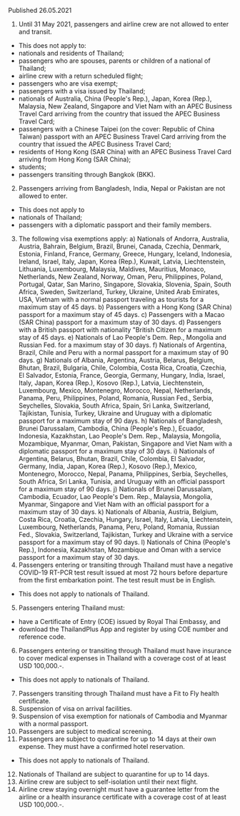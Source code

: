 Published 26.05.2021
1. Until 31 May 2021, passengers and airline crew are not allowed to enter and transit.
- This does not apply to:
- nationals and residents of Thailand;
- passengers who are spouses, parents or children of a national of Thailand;
- airline crew with a return scheduled flight;
- passengers who are visa exempt;
- passengers with a visa issued by Thailand;
- nationals of Australia, China (People's Rep.), Japan, Korea (Rep.), Malaysia, New Zealand, Singapore and Viet Nam with an APEC Business Travel Card arriving from the country that issued the APEC Business Travel Card;
- passengers with a Chinese Taipei (on the cover: Republic of China Taiwan) passport with an APEC Business Travel Card arriving from the country that issued the APEC Business Travel Card;
- residents of Hong Kong (SAR China) with an APEC Business Travel Card arriving from Hong Kong (SAR China);
- students;
- passengers transiting through Bangkok (BKK).
2. Passengers arriving from Bangladesh, India, Nepal or Pakistan are not allowed to enter.
- This does not apply to
- nationals of Thailand;
- passengers with a diplomatic passport and their family members. 
3. The following visa exemptions apply:
a) Nationals of Andorra, Australia, Austria, Bahrain, Belgium, Brazil, Brunei, Canada, Czechia, Denmark, Estonia, Finland, France, Germany, Greece, Hungary, Iceland, Indonesia, Ireland, Israel, Italy, Japan, Korea (Rep.), Kuwait, Latvia, Liechtenstein, Lithuania, Luxembourg, Malaysia, Maldives, Mauritius, Monaco, Netherlands, New Zealand, Norway, Oman, Peru, Philippines, Poland, Portugal, Qatar, San Marino, Singapore, Slovakia, Slovenia, Spain, South Africa, Sweden, Switzerland, Turkey, Ukraine, United Arab Emirates, USA, Vietnam with a normal passport traveling as tourists for a maximum stay of 45 days.
b) Passengers with a Hong Kong (SAR China) passport for a maximum stay of 45 days. 
c) Passengers with a Macao (SAR China) passport for a maximum stay of 30 days.
d) Passengers with a British passport with nationality "British Citizen for a maximum stay of 45 days.
e) Nationals of Lao People's Dem. Rep., Mongolia and Russian Fed. for a maximum stay of 30 days.
f) Nationals of Argentina, Brazil, Chile and Peru with a normal passport for a maximum stay of 90 days.
g) Nationals of Albania, Argentina, Austria, Belarus, Belgium, Bhutan, Brazil, Bulgaria, Chile, Colombia, Costa Rica, Croatia, Czechia, El Salvador, Estonia, France, Georgia, Germany, Hungary, India, Israel, Italy, Japan, Korea (Rep.), Kosovo (Rep.), Latvia, Liechtenstein, Luxembourg, Mexico, Montenegro, Morocco, Nepal, Netherlands, Panama, Peru, Philippines, Poland, Romania, Russian Fed., Serbia, Seychelles, Slovakia, South Africa, Spain, Sri Lanka, Switzerland, Tajikistan, Tunisia, Turkey, Ukraine and Uruguay with a diplomatic passport for a maximum stay of 90 days.
h) Nationals of Bangladesh, Brunei Darussalam, Cambodia, China (People's Rep.), Ecuador, Indonesia, Kazakhstan, Lao People's Dem. Rep., Malaysia, Mongolia, Mozambique, Myanmar, Oman, Pakistan, Singapore and Viet Nam with a diplomatic passport for a maximum stay of 30 days.
i) Nationals of Argentina, Belarus, Bhutan, Brazil, Chile, Colombia, El Salvador, Germany, India, Japan, Korea (Rep.), Kosovo (Rep.), Mexico, Montenegro, Morocco, Nepal, Panama, Philippines, Serbia, Seychelles, South Africa, Sri Lanka, Tunisia, and Uruguay with an official passport for a maximum stay of 90 days.
j) Nationals of Brunei Darussalam, Cambodia, Ecuador, Lao People's Dem. Rep., Malaysia, Mongolia, Myanmar, Singapore and Viet Nam with an official passport for a maximum stay of 30 days.
k) Nationals of Albania, Austria, Belgium, Costa Rica, Croatia, Czechia, Hungary, Israel, Italy, Latvia, Liechtenstein, Luxembourg, Netherlands, Panama, Peru, Poland, Romania, Russian Fed., Slovakia, Switzerland, Tajikistan, Turkey and Ukraine with a service passport for a maximum stay of 90 days.
l) Nationals of China (People's Rep.), Indonesia, Kazakhstan, Mozambique and Oman with a service passport for a maximum stay of 30 days.
4. Passengers entering or transiting through Thailand must have a negative COVID-19 RT-PCR test result issued at most 72 hours before departure from the first embarkation point. The test result must be in English.
- This does not apply to nationals of Thailand.
5. Passengers entering Thailand must:
- have a Certificate of Entry (COE) issued by Royal Thai Embassy, and
- download the ThailandPlus App and register by using COE number and reference code.
6. Passengers entering or transiting through Thailand must have insurance to cover medical expenses in Thailand with a coverage cost of at least USD 100,000.-.
- This does not apply to nationals of Thailand.
7. Passengers transiting through Thailand must have a Fit to Fly health certificate.
8. Suspension of visa on arrival facilities.
9. Suspension of visa exemption for nationals of Cambodia and Myanmar with a normal passport.
10. Passengers are subject to medical screening.
11. Passengers are subject to quarantine for up to 14 days at their own expense. They must have a confirmed hotel reservation.
- This does not apply to nationals of Thailand.
12. Nationals of Thailand are subject to quarantine for up to 14 days.
13. Airline crew are subject to self-isolation until their next flight.
14. Airline crew staying overnight must have a guarantee letter from the airline or a health insurance certificate with a coverage cost of at least USD 100,000.-.

